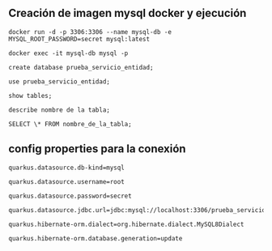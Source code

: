 ## Creación de imagen mysql docker y ejecución

```
docker run -d -p 3306:3306 --name mysql-db -e MYSQL_ROOT_PASSWORD=secret mysql:latest

docker exec -it mysql-db mysql -p

create database prueba_servicio_entidad;

use prueba_servicio_entidad;

show tables;

describe nombre de la tabla;

SELECT \* FROM nombre_de_la_tabla;

```

## config properties para la conexión

```
quarkus.datasource.db-kind=mysql

quarkus.datasource.username=root

quarkus.datasource.password=secret

quarkus.datasource.jdbc.url=jdbc:mysql://localhost:3306/prueba_servicio_entidad

quarkus.hibernate-orm.dialect=org.hibernate.dialect.MySQL8Dialect

quarkus.hibernate-orm.database.generation=update

```